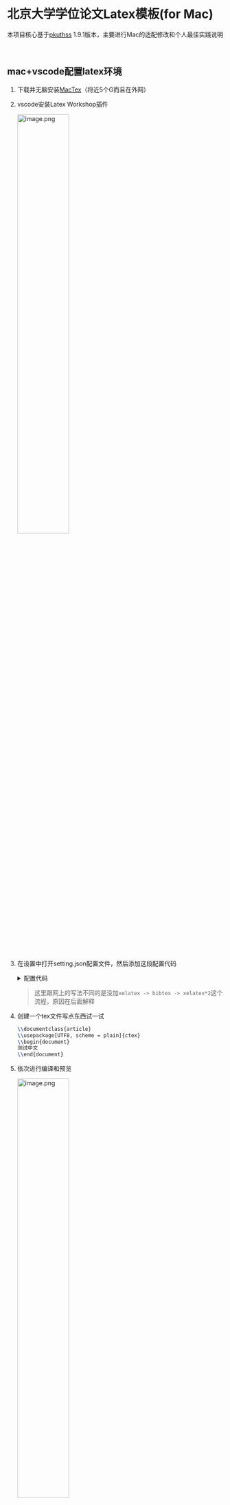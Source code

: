 # 北京大学学位论文Latex模板(for Mac)

本项目核心基于[pkuthss](https://github.com/CasperVector/pkuthss) 1.9.1版本，主要进行Mac的适配修改和个人最佳实践说明

<br/>

## mac+vscode配置latex环境

1. 下载并无脑安装[MacTex](https://link.zhihu.com/?target=http%3A//www.tug.org/mactex/mactex-download.html)（将近5个G而且在外网）

2. vscode安装Latex Workshop插件

   <img src="https://upload-images.jianshu.io/upload_images/12014150-6efe6221bdba92fa.png?imageMogr2/auto-orient/strip%7CimageView2/2/w/1240" alt="image.png" width="50%;" />

3. 在设置中打开setting.json配置文件，然后添加这段配置代码

   <details>

   <summary>配置代码</summary>

   ```json
   "latex-workshop.latex.tools": [
        {
            "name": "xelatex",
            "command": "xelatex",
            "args": [
                "-synctex=1",
                "-interaction=nonstopmode",
                "-file-line-error",
                "-pdf",
                "%DOC%"
            ]
        },
        {
            "name": "latexmk",
            "command": "latexmk",
            "args": [
                "-synctex=1",
                "-interaction=nonstopmode",
                "-file-line-error",
                "-pdf",
                "%DOC%"
            ]
        },
        {
            "name": "pdflatex",
            "command": "pdflatex",
            "args": [
                "-synctex=1",
                "-interaction=nonstopmode",
                "-file-line-error",
                "%DOC%"
            ]
        },
        {
            "name": "bibtex",
            "command": "bibtex",
            "args": [
                "%DOCFILE%"
            ]
        }
    ],
    "latex-workshop.latex.recipes": [
        {
            "name": "xelatex",
            "tools": [
                "xelatex"
            ]
        },
    ],
    "editor.wordWrap": "on"
   ```

   </details>


   > 这里跟网上的写法不同的是没加`xelatex -> bibtex -> xelatex*2`这个流程，原因在后面解释

4. 创建一个tex文件写点东西试一试

   ```latex
   \\documentclass{article}
   \\usepackage[UTF8, scheme = plain]{ctex}
   \\begin{document}
   测试中文
   \\end{document}
   ```

5. 依次进行编译和预览

   <img src="https://upload-images.jianshu.io/upload_images/12014150-56a1881f24e17624.png?imageMogr2/auto-orient/strip%7CimageView2/2/w/1240" alt="image.png" width="50%;" />

   如果顺利看到pdf结果则证明latex环境安装顺利完成

<br/>

## 编译pkuthss

1. clone该项目到本地
    ```
    git clone xxx
    ```
2. 在TEX标签下点击`Recipe: xelatex`进行编译
3. 最终就得到了mac+vscode+pkuthss优雅写出来的论文啦🎉

    <img src="https://upload-images.jianshu.io/upload_images/12014150-f8a6db887c3b636e.png?imageMogr2/auto-orient/strip%7CimageView2/2/w/1240" alt="image.png" width="25%;" />


<br/>

<details>

<summary>从原pkuthss项目开始</summary>


## 编译pkuthss

1. 直接下载最新[pkuthss release版本](https://github.com/CasperVector/pkuthss/releases)即可

2. 下载文件夹里`pkuthss/doc/example/` 是之后自己写文章的部分，把这个文件夹单独拷贝到自己的目录下

3. 把下载文件夹里`pkuthss/tex/` 里的3个`.def`文件和1个`.cls`文件拷贝到上一步的`example/`里（别问我这步找问题找了多长时间）

4. 修改`example/ctex-fontset-pkuthss.def`文件，这个文件的问题是原作者主要是在windows平台进行开发的，而由于windows和mac下字体名称不一样，导致编译时会报错The font xxx cannot be found.

   【解决办法】

   首先明确下两平台下的字体对应关系

   - win：simhei（黑体），simkai（楷体）, simsun（宋体）， simfang（仿宋）
   - mac：STHeiti （华文黑体），STKaiti （华文楷体），STSong（华文宋体） ，STFangsong（华文仿宋）

   以楷体的替换为例，在字体册中搜索楷体，这个STKaiti即是mac中对应simkai的那个字体

   <img src="https://upload-images.jianshu.io/upload_images/12014150-bf74eb66c3fea92e.png?imageMogr2/auto-orient/strip%7CimageView2/2/w/1240" alt="image.png" width="50%;" />

   在这个文件里全局进行几种字体的替换即可

   > 还有网友说要修改`/usr/local/texlive/[year]/texmf-dist/tex/latex/ctex/fontset/ctex-xecjk-winfonts.def` 文件，但这样应该是直接修改了texlive的配置，大家也可以尝试

5. 最终在命令行打开`example/`，然后通过`latexmk`命令进行编译，如果没有其他问题即可得到最终的pdf文件

6. 在vscode中编译也类似的，直接`Recipe: xelatex`即可

   > 填上面的坑并挖下面的坑，如果用`xelatex -> bibtex -> xelatex*2`，就总是有一堆报错，也没搞很明白，留下问题的关键词有需要的朋友自己检索吧`I found no \\citation commands---while reading file`

</details>
